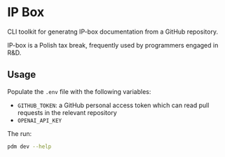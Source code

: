 # IP Box

CLI toolkit for generatng IP-box documentation from a GitHub repository.

IP-box is a Polish tax break, frequently used by programmers engaged in R&D.

## Usage

Populate the `.env` file with the following variables:

- `GITHUB_TOKEN`: a GitHub personal access token which can read pull requests in the relevant repository
- `OPENAI_API_KEY`

The run:

```bash
pdm dev --help
```
